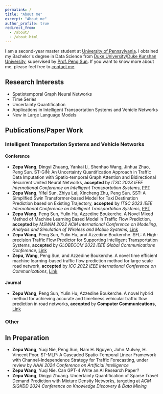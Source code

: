 ```yaml
---
permalink: /
title: "About me"
excerpt: "About me"
author_profile: true
redirect_from: 
  - /about/
  - /about.html
---
```


I am a second-year master student at <u>University of Pennsylvania</u>. I obtained my Bachelor's degree in Data Science from <u>Duke University</u>/<u>Duke Kunshan University</u>, supervised by [Prof. Peng Sun](https://scholars.duke.edu/person/Peng.Sun1). If you want to know more about me, please feel free to [contact me](mailto:zepu@seas.upenn.edu).



## Research Interests

* Spatiotemporal Graph Neural Networks
* Time Series
* Uncertainty Quantification
* Applications in Intelligent Transportation Systems and Vehicle Networks
* New in Large Language Models



## Publications/Paper Work

### Intelligent Transportation Systems and Vehicle Networks
#### Conference
* **Zepu Wang**, Dingyi Zhuang, Yankai Li, Shenhao Wang, Jinhua Zhao, Peng Sun. ST-GIN: An Uncertainty Quantification Approach in Traffic Data Imputation with Spatio-temporal Graph Attention and Bidirectional Recurrent United Neural Networks, **accepted** by *ITSC 2023 IEEE International Conference on Intelligent Transportation Systems*, [PPT](https://docs.google.com/presentation/d/1KXSFLonVucJTFr2ODH9LO-3Itm7CiYLnPU5p9TVhpic/edit?usp=sharing)
* **Zepu Wang**, Yifei Sun, Zhiyu Lei, XIncheng Zhu, Peng Sun. SST: A Simplified Swin Transformer-based Model for Taxi Destination Prediction based on Existing Trajectory, **accepted** by *ITSC 2023 IEEE International Conference on Intelligent Transportation Systems*, [PPT](https://docs.google.com/presentation/d/1irGjsEFzZzmOV1uEvzHiF3CPU5jLt7konYRvS4MuKXE/edit?usp=sharing)
* **Zepu Wang**, Peng Sun, Yulin Hu, Azzedine Boukerche. A Novel Mixed Method of Machine Learning Based Model in Traffic Flow Prediction, **accepted** by *MSWIM 2022 ACM International Conference on Modeling, Analysis and Simulation of Wireless and Mobile Systems*, [Link](https://dl.acm.org/doi/abs/10.1145/3551659.3559047)
* **Zepu Wang**, Peng Sun, Yulin Hu, and Azzedine Boukerche. SFL: A High-precision Traffic Flow Predictor for Supporting Intelligent Transportation Systems, **accepted** by *GLOBECOM 2022 IEEE Global Communications Conference*, [Link](https://ieeexplore.ieee.org/abstract/document/10000941)
* **Zepu, Wang**, Peng Sun, and Azzedine Boukerche. A novel time efficient machine learning-based traffic flow prediction method for large scale road network, **accepted** by *ICC 2022 IEEE International Conference on Communications*, [Link](https://ieeexplore.ieee.org/abstract/document/9838799?casa_token=XOSwr7oysNYAAAAA:E_ozaVV2zVunIn6R1_6G6eejHso-yubKKvGl6tW2w5X50K8mozo0PbHWODM8ygEW_rD_Tvh2lg)

#### Journal
* **Zepu Wang**, Peng Sun, Yulin Hu, Azzedine Boukerche. A novel hybrid method for achieving accurate and timeliness vehicular traffic flow prediction in road networks, **accepted** by **Computer Communications**, [Link](https://www.sciencedirect.com/science/article/pii/S0140366423002530)



### Other

## In Preparation

* **Zepu Wang**, Yuqi Nie, Peng Sun, Nam H. Nguyen, John Mulvey, H. Vincent Poor. ST-MLP: A Cascaded Spatio-Temporal Linear Framework with Channel-Independence Strategy for Traffic Forecasting, under review by *AAAI 2024 Conference on Artificial Intelligence*
* **Zepu Wang**, Yuqi Nie. Can GPT-4 Write an AI Research Paper?
* **Zepu Wang**, Dingyi Zhuang. Uncertainty Quantification of Sparse Travel Demand Prediction with Mixture Density Networks, targeting at *ACM SIGKDD 2024 Conference on Knowledge Discovery & Data Mining*








<!-- ## News Archive
* June 6 2022. I started my internship in Chicago Transit Authority

* Mar 8 2021. I was admitted by MIT Interdepartmental Program in Transportation!
  
* Our paper “Inductive Graph Neural Networks for Spatiotemporal Kriging” was accepted by *AAAI 2021*! [arXiv](https://arxiv.org/abs/2006.07527) [Github](https://github.com/Kaimaoge/IGNNK)

* Aug 2020. I luckily passed the application of [Mitacs Accelerate](https://www.mitacs.ca/en/programs/accelerate) to be an intern in [ExPretio](http://www.expretio.com/).

* June 2020. A paper titled “Inductive Graph Neural Networks for Spatiotemporal Kriging” has been posted in [arXiv](https://arxiv.org/abs/2006.07527), the open-source code can be found [Github](https://github.com/Kaimaoge/IGNNK).

* October 22, 2019. my paper with Dr. Siyu Hao, *A Pseudo-3D Convolutional Neural Network based Framework for Short-term Mixed Passenger Flow Prediction in Large-scale Public Transit* is accepted for presentation in Transportation Research Board 2020.

* September 3, 2019. I enrolled McGill University as a master (thesis) student in the Department of Civil Engineering and Applied Mechanics

* December 12, 2018. My work in NUS, *From compound word to metropolitan station: Semantic similarity analysis using smart card data*, was submitted to *Transportation Research Part C: Emerging Technologies*.

* October 13, 2018. I will report in [*WCTR Society’s SIG G2 Mid-Term Workshop*](http://e242.zserv.tuwien.ac.at/fileadmin/mediapool-verkehrsplanung/Diverse/Links/CfP_WCTR_SIG2_mid-term_event_final_v1.pdf) in Beijing.

* September 15, 2018. An abstract was submitted to *The 19th COTA International Conference of Transportation Professionals ([COTA CICTP 2019](http://cota-home.org/CICTP/CICTP_2019/Authors_CFP.html) )*

* September 9, 2018. I made oral presentation in *The Sixth International Conference on Transportation and Logistics ([6th T-LOG](http://tlog2018.cicts-dmu.com/) )*.

* August 6, 2018. A paper was accepted in *The 6th International Conference on Transportation and Space-time Economics ([TSTE 2018](http://tste.bjtu.edu.cn/) )*.

* July 9, 2018. I start my research in National University of Singapore under the guidance of Prof. Lee Der-Horng.

* May 16, 2018. A paper was accepted in *The Sixth International Conference on Transportation and Logistics ([6th T-LOG](http://tlog2018.cicts-dmu.com/) )*. -->
